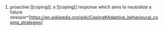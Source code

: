 1. proactive [[coping]]; a [[coping]] response which aims to neutralize a future stressor^[https://en.wikipedia.org/wiki/Coping#Adaptive_behavioural_coping_strategies]